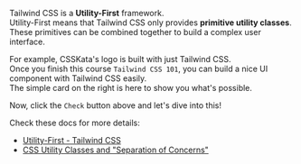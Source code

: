 Tailwind CSS is a **Utility-First** framework.\
Utility-First means that Tailwind CSS only provides **primitive utility classes**.\
These primitives can be combined together to build a complex user interface.

For example, CSSKata's logo is built with just Tailwind CSS.\
Once you finish this course `Tailwind CSS 101`, you can build a nice UI component with Tailwind CSS easily.\
The simple card on the right is here to show you what's possible.

Now, click the `Check` button above and let's dive into this!

Check these docs for more details:
- [Utility-First - Tailwind CSS](https://tailwindcss.com/docs/utility-first)
- [CSS Utility Classes and "Separation of Concerns"](https://adamwathan.me/css-utility-classes-and-separation-of-concerns/)
